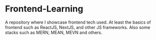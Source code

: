 # Frontend-Learning
A repository where I showcase frontend tech used. At least the basics of frontend such as ReactJS, NextJS, and other JS frameworks. Also some stacks such as MERN, MEAN, MEVN and others.  
